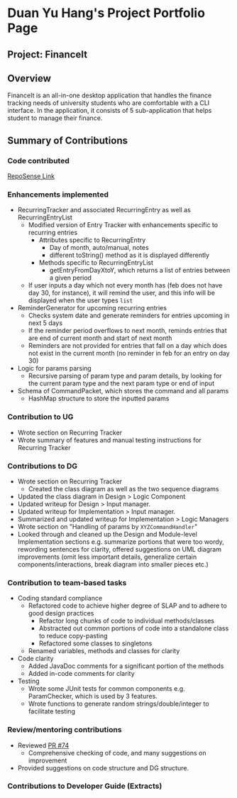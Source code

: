 # Duan Yu Hang's Project Portfolio Page

## Project: FinanceIt

## Overview
FinanceIt is an all-in-one desktop application that handles the finance tracking needs of university students who are 
comfortable with a CLI interface. In the application, it consists of 5 sub-application that helps student to manage
their finance. <br/>

## Summary of Contributions

### Code contributed
[RepoSense Link](https://nus-cs2113-ay2021s1.github.io/tp-dashboard/#breakdown=true&search=Artemis-Hunt&sort=groupTitle&sortWithin=title&since=2020-09-27&timeframe=commit&mergegroup=&groupSelect=groupByRepos&checkedFileTypes=docs~functional-code~test-code~other)

### Enhancements implemented
* RecurringTracker and associated RecurringEntry as well as RecurringEntryList
    * Modified version of Entry Tracker with enhancements specific to recurring entries
        * Attributes specific to RecurringEntry
            * Day of month, auto/manual, notes
            * different toString() method as it is displayed differently
        * Methods specific to RecurringEntryList
            * getEntryFromDayXtoY, which returns a list of entries between a given period
    * If user inputs a day which not every month has (feb does not have day 30, for instance), 
    it will remind the user, and this info will be displayed when the user types `list`
* ReminderGenerator for upcoming recurring entries
    * Checks system date and generate reminders for entries upcoming in next 5 days
    * If the reminder period overflows to next month, reminds entries that are end of current month
    and start of next month
    * Reminders are not provided for entries that fall on a day which does not exist in the current 
    month (no reminder in feb for an entry on day 30)
* Logic for params parsing
    * Recursive parsing of param type and param details, by looking for the current param type and the next param type or end of input
* Schema of CommandPacket, which stores the command and all params
    * HashMap structure to store the inputted params

### Contribution to UG
* Wrote section on Recurring Tracker
* Wrote summary of features and manual testing instructions for Recurring Tracker

### Contributions to DG
* Wrote section on Recurring Tracker
    * Created the class diagram as well as the two sequence diagrams
* Updated the class diagram in Design > Logic Component 
* Updated writeup for Design > Input manager.
* Updated writeup for Implementation > Input manager.
* Summarized and updated writeup for Implementation > Logic Managers
* Wrote section on "Handling of params by `XYZCommandHandler`"
* Looked through and cleaned up the Design and Module-level Implementation sections e.g. summarize portions
that were too wordy, rewording sentences for clarity, offered suggestions on UML diagram improvements (omit less 
important details, generalize certain components/interactions, break diagram into smaller pieces etc.)

### Contribution to team-based tasks
* Coding standard compliance
    * Refactored code to achieve higher degree of SLAP and to adhere to good design practices
        * Refactor long chunks of code to individual methods/classes
        * Abstracted out common portions of code into a standalone class to reduce copy-pasting
        * Refactored some classes to singletons
    * Renamed variables, methods and classes for clarity
* Code clarity
    * Added JavaDoc comments for a significant portion of the methods
    * Added in-code comments for clarity
* Testing
    * Wrote some JUnit tests for common components e.g. ParamChecker, which is used by 3 features.
    * Wrote functions to generate random strings/double/integer to facilitate testing
    
    
### Review/mentoring contributions
* Reviewed [PR #74](https://github.com/AY2021S1-CS2113-T16-1/tp/pull/74)
    * Comprehensive checking of code, and many suggestions on improvement
* Provided suggestions on code structure and DG structure.

### Contributions to Developer Guide (Extracts)

